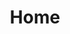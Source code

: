 ---
title: Home
layout: home-page
permalink: /home/
published: true
isPublic_b: true

title_txt: Welcome

banner_txt: /assets/site/images/cat-banner.jpg

---